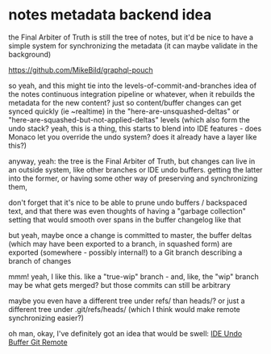 # notes metadata backend idea

the Final Arbiter of Truth is still the tree of notes, but it'd be nice to have a simple system for synchronizing the metadata (it can maybe validate in the background)

https://github.com/MikeBild/graphql-pouch

so yeah, and this might tie into the levels-of-commit-and-branches idea of the notes continuous integration pipeline or whatever, when it rebuilds the metadata for the new content? just so content/buffer changes can get synced quickly (ie ~realtime) in the "here-are-unsquashed-deltas" or "here-are-squashed-but-not-applied-deltas" levels (which also form the undo stack? yeah, this is a thing, this starts to blend into IDE features - does Monaco let you override the undo system? does it already have a layer like this?)

anyway, yeah: the tree is the Final Arbiter of Truth, but changes can live in an outside system, like other branches or IDE undo buffers. getting the latter into the former, or having some other way of preserving and synchronizing them,

don't forget that it's nice to be able to prune undo buffers / backspaced text, and that there was even thoughts of having a "garbage collection" setting that would smooth over spans in the buffer changelog like that

but yeah, maybe once a change is committed to master, the buffer deltas (which may have been exported to a branch, in squashed form) are exported (somewhere - possibly internal!) to a Git branch describing a branch of changes

mmm! yeah, I like this. like a "true-wip" branch - and, like, the "wip" branch may be what gets merged? but those commits can still be arbitrary

maybe you even have a different tree under refs/ than heads/? or just a different tree under .git/refs/heads/ (which I think would make remote synchronizing easier?)

oh man, okay, I've definitely got an idea that would be swell: [IDE Undo Buffer Git Remote](0b7eb1c1-7248-4e8a-8d22-c03522390671.md)
